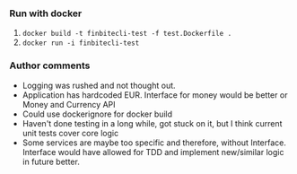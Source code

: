 ### Run with docker

1. ```docker build -t finbitecli-test -f test.Dockerfile .```
2. ```docker run -i finbitecli-test```

### Author comments

- Logging was rushed and not thought out.
- Application has hardcoded EUR. Interface for money would be better or Money and Currency API
- Could use dockerignore for docker build
- Haven't done testing in a long while, got stuck on it, but I think current unit tests cover core logic
- Some services are maybe too specific and therefore, without Interface. Interface would have allowed for TDD and implement new/similar logic in future better.
